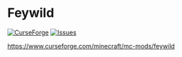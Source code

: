 # Feywild

[![CurseForge](http://cf.way2muchnoise.eu/full_484377_downloads.svg)](https://www.curseforge.com/minecraft/mc-mods/feywild)
[![Issues](https://img.shields.io/github/issues/SaphieNyako/Feywild)](https://github.com/SaphieNyako/Feywild/issues)

https://www.curseforge.com/minecraft/mc-mods/feywild